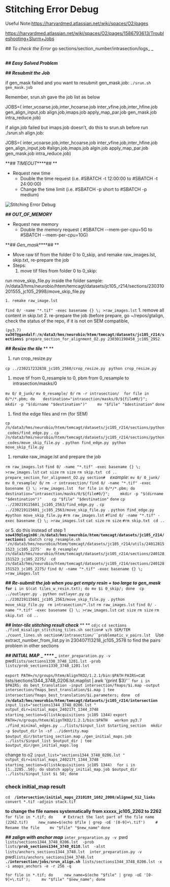 # Stitching Error Debug

 
 
 

Useful Note:https://harvardmed.atlassian.net/wiki/spaces/O2/pages

https://harvardmed.atlassian.net/wiki/spaces/O2/pages/1586793613/Troubleshooting+Slurm+Jobs

_## To check the Error_
go sections/section_number/intrasection/logs_
_
## 

***## Easy Solved Problem***

**_## Resubmit the Job_**

if gen_mask failed and you want to resubmit gen_mask.job:
`./srun.sh gen_mask.job`

Remember, srun.sh gave the job list as below

JOBS=(
  inter_vcoarse.job,inter_hcoarse.job
  inter_vfine.job,inter_hfine.job
  gen_align_input.job
  align.job,imaps.job
  apply_map_par.job
  gen_mask.job
  intra_reduce.job)

if align.job failed but imaps.job doesn’t, do this to srun.sh before run ./srun.sh align.job:

JOBS=(
  inter_vcoarse.job,inter_hcoarse.job
  inter_vfine.job,inter_hfine.job
  gen_align_input.job
  #align.job,imaps.job
  algin.job
  apply_map_par.job
  gen_mask.job
  intra_reduce.job)

**_## TIMEOUT_****## 
**
- Request new time
	- Double the time request (i.e. #SBATCH -t 12:00:00 to #SBATCH -t 24:00:00)
	- Change the time limit (i.e. #SBATCH -p short to #SBATCH -p medium)

![Stitching Error Debug](images/Stitching%20Error%20Debug.png)

**_## OUT_OF_MEMORY_**
- Request new memory
	- Double the memory request ( #SBATCH --mem-per-cpu=5G to #SBATCH --mem-per-cpu=10G)

**_## Gen_mask_****## 
**
- Move raw tif from the folder 0 to 0_skip, and remake raw_images.lst, skip.txt, re-prepare the job
- Steps:
	1. move tif files from folder 0 to 0_skip: 

run move_skip_file.py inside the folder
sample: /n/data3/hms/neurobio/htem/temcagt/datasets/jc105_r214/sections/230310201555_jc105_2998/move_skip_file.py

	1. remake raw_image.lst

`find 0/ -name "*.tif" -exec basename {} \; >raw_images.lst`
	1. remove all content in skip.txt
	2. re-prepare the job (before prepare, go ~/repos/gtalign, check the status of the repo, if it is not on SEM compatible, 

`(py3.7) `**`sw307@gandalf`**`:`**`/n/data3/hms/neurobio/htem/temcagt/datasets/jc105_r214/sections`**`$ prepare_section_for_alignment_O2.py 230301190458_jc105_2952`

**_## Resize the tile_**
**
**
1. run crop_resize.py

`cp ../230217232838_jc105_2560/crop_resize.py `
`python crop_resize.py`

1. move tif from 0_resample to 0, pbm from 0_resample to intrasection/masks/0

`mv 0/ 0_junk/`
`mv 0_resample/ 0/`
`rm -r intrasection/`
`
`
`for file in 0/*/*.pbm; do`
`    destination="intrasection/masks/0/${file#0/}"; `
`    mkdir -p "$(dirname "$destination")"`
`    mv "$file" "$destination"`
`done`
1. find the edge files and rm (for SEM)

`cp /n/data3/hms/neurobio/htem/temcagt/datasets/jc105_r214/sections/python_codes/find_edge.py .`
`cp /n/data3/hms/neurobio/htem/temcagt/datasets/jc105_r214/sections/python_codes/move_skip_file.py .`
`python find_edge.py `
`python move_skip_file.py`

1. remake raw_image.lst and prepare the job

`rm raw_images.lst`
`find 0/ -name "*.tif" -exec basename {} \; >raw_images.lst`
`cat size`
`rm size`
`rm skip.txt `
`cd ..`
`prepare_section_for_alignment_O2.py section#`
`
`
*example*:
`mv 0/ 0_junk/`
`mv 0_resample/ 0/`
`rm -r intrasection/`
`find 0/ -name "*.tif" -exec basename {} \; >raw_images.lst`
`
`
`for file in 0/*/*.pbm; do`
`    destination="intrasection/masks/0/${file#0/}"; `
`    mkdir -p "$(dirname "$destination")"`
`    cp "$file" "$destination"`
`done`
`cp ../230219115601_jc105_2563/find_edge.py .`
`cp ../230219115601_jc105_2563/move_skip_file.py .`
`python find_edge.py `
`#python move_skip_file.py`
`#rm raw_images.lst`
`#find 0/ -name "*.tif" -exec basename {} \; >raw_images.lst`
`cat size`
`rm size`
`#rm skip.txt `
`cd ..`
`
`

or 5. do this instead of step 1
**`sow439@login06`**`:`**`/n/data3/hms/neurobio/htem/temcagt/datasets/jc105_r214/sections`**`$ sbatch crop_resample.sh '/n/data3/hms/neurobio/htem/temcagt/datasets/jc105_r214/utils/240128151523_jc105_2275'`
`
`
`mv 0_resample/ /n/data3/hms/neurobio/htem/temcagt/datasets/jc105_r214/sections/240128151523_jc105_2275/`
`
`
`cd /n/data3/hms/neurobio/htem/temcagt/datasets/jc105_r214/sections/240128151523_jc105_2275/`
`find 0/ -name "*.tif" -exec basename {} \; >raw_images.lst`

**_## Re-submit the job when you get empty resin + too large to gen_mask_**
**`for`**` i in $(cat tiles_w_resin.txt); do mv $i 0_skip/; done`
`
`
`cp ../outlayer.py .`
`python outlayer.py`
`cp ../230219115601_jc105_2563/move_skip_file.py .`
`python move_skip_file.py `
`rm intrasection/*.lst`
`rm raw_images.lst`
`find 0/ -name "*.tif" -exec basename {} \; >raw_images.lst`
`cat size`
`rm size`
`rm skip.txt `
`cd ..`

**_## Inter-tile stitching result check_**
**
**
`cdjc`
`cd sections`
`./find_misalign_stitching_tiles.sh section# v/h SEM/TEM`
`./count_lines.sh section#/intrasection/``problematic_v_pairs.lst`
`
`
Use extract_number_from_list.py in 230407113218_jc105_3578 to find the pairs problem in other sections

**_## INITIAL MAP_**
**_
_****_
_**
`inter_preparation.py -v `pwd` lists/sections1330_3748_1201.lst -prob lists/prob_sections1330_3748_1201.lst `

`export PATH=/n/groups/htem/AlignTKO2/1.2.1/bin:$PATH`
`PAIRS=`cat lists/sections1344_3748_0206.lst.maplist | awk '{print $3}'``
`for i in $PAIRS; do best_translation -input intersection/fmaps/$i.map -output intersection/fmaps_best_translation/$i.map | tee intersection/fmaps_best_translation/$i.parameters; done`
`
`
`cd `**`/n/data3/hms/neurobio/htem/temcagt/datasets/jc105_r214/intersection`**
**`
`**
`input_list="sections1344_3748_0206.lst "`
`output_dir=initial_maps_240217t_1344_3748`
`starting_section=$(listAcquisitions jc105 1344)`
`export PATH=/n/groups/htem/AlignTKO2/1.2.1/bin:$PATH`**`
`**
`
`
`workon py3.7`
`./find_minimal_edges.py ../lists/$input_list $starting_section`
`
`
`mkdir -p $output_dir`
`ln -sf ../identity.map $output_dir/$starting_section.map`
`./gen_initial_maps.job ../lists/$input_list $output_dir | tee $output_dir/gen_initial_maps.log`

change to o2
`input_list="sections1344_3748_0206.lst "`
`output_dir=initial_maps_240217t_1344_3748`
`starting_section=$(listAcquisitions jc105 1344)`
`
`
`for i in {1..2285..50}; do sbatch apply_initial_map.job $output_dir ../lists/$input_list $i 50; done`

### check initial_map result
`cd  `**`/intersection/initial_maps_231018t_1682_2000/aligned_512_links`**`
`
`convert *.tif -adjoin stack.tif`

**to change the file names systematically from xxxxx_jc105_2262 to 2262**
`for file in *.tif; do`
`    # Extract the last part of the file name (2262.tif)`
`    new_name=$(echo $file | grep -oE '[0-9]+\.tif')`
`    # Rename the file`
`    mv "$file" "$new_name"`
`done`

**_## zalign with anchor map_**
`inter_preparation.py -v `pwd` lists/sections1344_3748_0206.lst  -prob lists/`**`prob_sections1344_3748_0118`**`.lst  -alst lists/anchors_sections1344_3748.lst`
`
`
`inter_preparation.py -v `pwd` lists/anchors_sections1344_3748.lst `
`
`
**`./intersection/jobs/srun_align.sh`**` lists/sections1344_3748_0206.lst -x -i amaps_anchors -e -r 256 -q`

`for file in *.tif; do     new_name=$(echo "$file" | grep -oE '[0-9]+\.tif');     mv "$file" "$new_name"; done`

